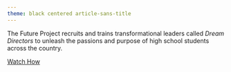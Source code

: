 ```yaml
---
theme: black centered article-sans-title
---
```


The Future Project recruits and trains transformational leaders called *Dream Directors* to unleash the passions and purpose of high school students across the country.

<div class="call-to-action">
  <a href="https://player.vimeo.com/video/96807475?title=0&byline=0&portrait=0&autoplay=1" rel="player" class="btn lonely-btn">
    Watch How
  </a>
</div>
